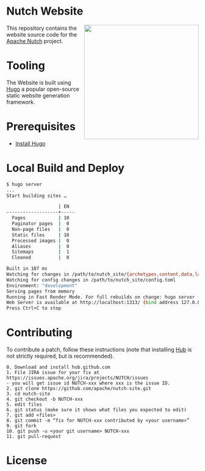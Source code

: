 Nutch Website
=============

<img src="https://nutch.apache.org/assets/img/nutch_logo_tm.png" align="right" width="300" />

This repository contains the website source code for the [Apache Nutch](https://nutch.apache.org) project.

# Tooling

The Website is built using [Hugo](https://gohugo.io/) a popular open-source static website generation framework.

# Prerequisites
* [Install Hugo](https://gohugo.io/getting-started/installing/)

# Local Build and Deploy

```bash
$ hugo server
...
Start building sites …

                   | EN
-------------------+-----
  Pages            | 10
  Paginator pages  |  0
  Non-page files   |  0
  Static files     | 10
  Processed images |  0
  Aliases          |  0
  Sitemaps         |  1
  Cleaned          |  0

Built in 107 ms
Watching for changes in /path/to/nutch_site/{archetypes,content,data,layouts,static,themes}
Watching for config changes in /path/to/nutch_site/config.toml
Environment: "development"
Serving pages from memory
Running in Fast Render Mode. For full rebuilds on change: hugo server --disableFastRender
Web Server is available at http://localhost:1313/ (bind address 127.0.0.1)
Press Ctrl+C to stop
```

# Contributing

To contribute a patch, follow these instructions (note that installing
[Hub](https://hub.github.com/) is not strictly required, but is recommended).

```
0. Download and install hub.github.com
1. File JIRA issue for your fix at https://issues.apache.org/jira/projects/NUTCH/issues
- you will get issue id NUTCH-xxx where xxx is the issue ID.
2. git clone https://github.com/apache/nutch-site.git
3. cd nutch-site
4. git checkout -b NUTCH-xxx
5. edit files
6. git status (make sure it shows what files you expected to edit)
7. git add <files>
8. git commit -m “fix for NUTCH-xxx contributed by <your username>”
9. git fork
10. git push -u <your git username> NUTCH-xxx
11. git pull-request
```

# License
